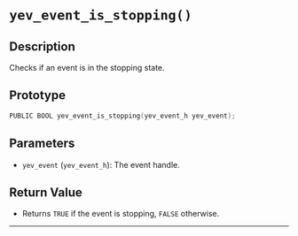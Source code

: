 # `yev_event_is_stopping()`

## Description
Checks if an event is in the stopping state.

## Prototype
```c
PUBLIC BOOL yev_event_is_stopping(yev_event_h yev_event);
```

## Parameters
- `yev_event` (`yev_event_h`): The event handle.

## Return Value
- Returns `TRUE` if the event is stopping, `FALSE` otherwise.

---
